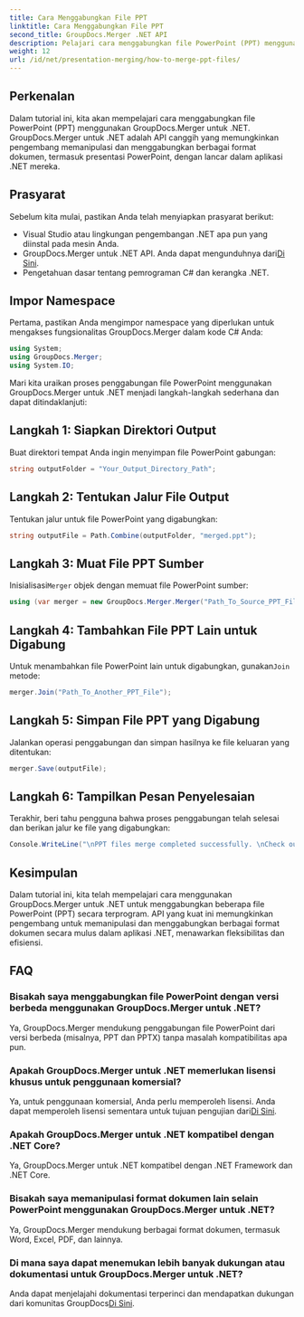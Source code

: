```yaml
---
title: Cara Menggabungkan File PPT
linktitle: Cara Menggabungkan File PPT
second_title: GroupDocs.Merger .NET API
description: Pelajari cara menggabungkan file PowerPoint (PPT) menggunakan GroupDocs.Merger untuk .NET dengan mudah. Tingkatkan aplikasi .NET Anda dengan API canggih ini.
weight: 12
url: /id/net/presentation-merging/how-to-merge-ppt-files/
---
```

## Perkenalan
Dalam tutorial ini, kita akan mempelajari cara menggabungkan file PowerPoint (PPT) menggunakan GroupDocs.Merger untuk .NET. GroupDocs.Merger untuk .NET adalah API canggih yang memungkinkan pengembang memanipulasi dan menggabungkan berbagai format dokumen, termasuk presentasi PowerPoint, dengan lancar dalam aplikasi .NET mereka.
## Prasyarat
Sebelum kita mulai, pastikan Anda telah menyiapkan prasyarat berikut:
- Visual Studio atau lingkungan pengembangan .NET apa pun yang diinstal pada mesin Anda.
-  GroupDocs.Merger untuk .NET API. Anda dapat mengunduhnya dari[Di Sini](https://releases.groupdocs.com/merger/net/).
- Pengetahuan dasar tentang pemrograman C# dan kerangka .NET.

## Impor Namespace
Pertama, pastikan Anda mengimpor namespace yang diperlukan untuk mengakses fungsionalitas GroupDocs.Merger dalam kode C# Anda:
```csharp
using System; 
using GroupDocs.Merger;
using System.IO;
```

Mari kita uraikan proses penggabungan file PowerPoint menggunakan GroupDocs.Merger untuk .NET menjadi langkah-langkah sederhana dan dapat ditindaklanjuti:
## Langkah 1: Siapkan Direktori Output
Buat direktori tempat Anda ingin menyimpan file PowerPoint gabungan:
```csharp
string outputFolder = "Your_Output_Directory_Path";
```
## Langkah 2: Tentukan Jalur File Output
Tentukan jalur untuk file PowerPoint yang digabungkan:
```csharp
string outputFile = Path.Combine(outputFolder, "merged.ppt");
```
## Langkah 3: Muat File PPT Sumber
 Inisialisasi`Merger` objek dengan memuat file PowerPoint sumber:
```csharp
using (var merger = new GroupDocs.Merger.Merger("Path_To_Source_PPT_File"))
```
## Langkah 4: Tambahkan File PPT Lain untuk Digabung
 Untuk menambahkan file PowerPoint lain untuk digabungkan, gunakan`Join` metode:
```csharp
merger.Join("Path_To_Another_PPT_File");
```
## Langkah 5: Simpan File PPT yang Digabung
Jalankan operasi penggabungan dan simpan hasilnya ke file keluaran yang ditentukan:
```csharp
merger.Save(outputFile);
```
## Langkah 6: Tampilkan Pesan Penyelesaian
Terakhir, beri tahu pengguna bahwa proses penggabungan telah selesai dan berikan jalur ke file yang digabungkan:
```csharp
Console.WriteLine("\nPPT files merge completed successfully. \nCheck output in {0}", outputFolder);
```

## Kesimpulan
Dalam tutorial ini, kita telah mempelajari cara menggunakan GroupDocs.Merger untuk .NET untuk menggabungkan beberapa file PowerPoint (PPT) secara terprogram. API yang kuat ini memungkinkan pengembang untuk memanipulasi dan menggabungkan berbagai format dokumen secara mulus dalam aplikasi .NET, menawarkan fleksibilitas dan efisiensi.

## FAQ
### Bisakah saya menggabungkan file PowerPoint dengan versi berbeda menggunakan GroupDocs.Merger untuk .NET?
Ya, GroupDocs.Merger mendukung penggabungan file PowerPoint dari versi berbeda (misalnya, PPT dan PPTX) tanpa masalah kompatibilitas apa pun.
### Apakah GroupDocs.Merger untuk .NET memerlukan lisensi khusus untuk penggunaan komersial?
 Ya, untuk penggunaan komersial, Anda perlu memperoleh lisensi. Anda dapat memperoleh lisensi sementara untuk tujuan pengujian dari[Di Sini](https://purchase.groupdocs.com/temporary-license/).
### Apakah GroupDocs.Merger untuk .NET kompatibel dengan .NET Core?
Ya, GroupDocs.Merger untuk .NET kompatibel dengan .NET Framework dan .NET Core.
### Bisakah saya memanipulasi format dokumen lain selain PowerPoint menggunakan GroupDocs.Merger untuk .NET?
Ya, GroupDocs.Merger mendukung berbagai format dokumen, termasuk Word, Excel, PDF, dan lainnya.
### Di mana saya dapat menemukan lebih banyak dukungan atau dokumentasi untuk GroupDocs.Merger untuk .NET?
Anda dapat menjelajahi dokumentasi terperinci dan mendapatkan dukungan dari komunitas GroupDocs[Di Sini](https://forum.groupdocs.com/c/merger/32).